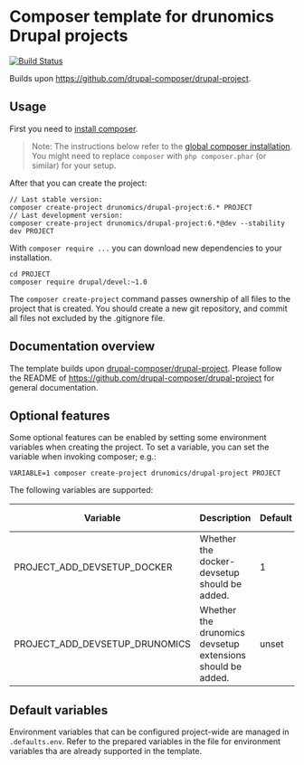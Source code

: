 # Composer template for drunomics Drupal projects

[![Build Status](https://www.travis-ci.org/drunomics/drupal-project.svg?branch=6.x)](https://www.travis-ci.org/drunomics/drupal-project)

Builds upon https://github.com/drupal-composer/drupal-project.

## Usage

First you need to [install composer](https://getcomposer.org/doc/00-intro.md#installation-linux-unix-osx).

> Note: The instructions below refer to the [global composer installation](https://getcomposer.org/doc/00-intro.md#globally).
You might need to replace `composer` with `php composer.phar` (or similar)
for your setup.

After that you can create the project:

```
// Last stable version:
composer create-project drunomics/drupal-project:6.* PROJECT
// Last development version:
composer create-project drunomics/drupal-project:6.*@dev --stability dev PROJECT
```

With `composer require ...` you can download new dependencies to your
installation.

```
cd PROJECT
composer require drupal/devel:~1.0
```

The `composer create-project` command passes ownership of all files to the
project that is created. You should create a new git repository, and commit
all files not excluded by the .gitignore file.

## Documentation overview

The template builds upon [drupal-composer/drupal-project](https://github.com/drupal-composer/drupal-project).
Please follow the README of https://github.com/drupal-composer/drupal-project
for general documentation.

## Optional features

Some optional features can be enabled by setting some environment variables
when creating the project. To set a variable, you can set the variable when
invoking composer; e.g.:

    VARIABLE=1 composer create-project drunomics/drupal-project PROJECT

The following variables are supported:

| Variable | Description | Default | Possible values |
| -------- | ----------- | ------- | --------------- |
| PROJECT_ADD_DEVSETUP_DOCKER          | Whether the docker-devsetup should be added. | 1 | "1" or "0" |
| PROJECT_ADD_DEVSETUP_DRUNOMICS       | Whether the drunomics devsetup extensions should be added. | unset | "1" or unset |

## Default variables

Environment variables that can be configured project-wide are managed in
`.defaults.env`. Refer to the prepared variables in the file for environment
variables tha are already supported in the template.

